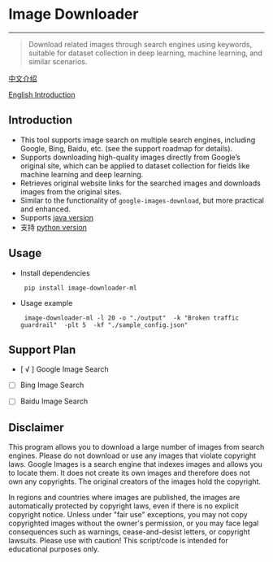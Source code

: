 # Image Downloader

---
> Download related images through search engines using keywords, suitable for dataset collection in deep learning, machine learning, and similar scenarios.


[中文介绍](https://github.com/2635064692/image-downloader/blob/main/README.md)

[English Introduction](https://github.com/2635064692/image-downloader/blob/main/README-en.md)
## Introduction
- This tool supports image search on multiple search engines, including Google, Bing, Baidu, etc. (see the support roadmap for details).
- Supports downloading high-quality images directly from Google’s original site, which can be applied to dataset collection for fields like machine learning and deep learning.
- Retrieves original website links for the searched images and downloads images from the original sites.
- Similar to the functionality of `google-images-download`, but more practical and enhanced.
- Supports [java version](https://github.com/2635064692/Image-Downloader-java) 
- 支持 [python version](https://github.com/2635064692/image-downloader)
## Usage
- Install dependencies
   ```shell
    pip install image-downloader-ml
   ```
- Usage example
   ```shell
    image-downloader-ml -l 20 -o "./output"  -k "Broken traffic guardrail"  -plt 5  -kf "./sample_config.json"
   ```

## Support Plan

- [ √ ] Google Image Search
- [ ] Bing Image Search
- [ ] Baidu Image Search


## Disclaimer

This program allows you to download a large number of images from search engines. Please do not download or use any images that violate copyright laws. Google Images is a search engine that indexes images and allows you to locate them. It does not create its own images and therefore does not own any copyrights. The original creators of the images hold the copyright.

In regions and countries where images are published, the images are automatically protected by copyright laws, even if there is no explicit copyright notice. Unless under "fair use" exceptions, you may not copy copyrighted images without the owner's permission, or you may face legal consequences such as warnings, cease-and-desist letters, or copyright lawsuits. Please use with caution! This script/code is intended for educational purposes only.